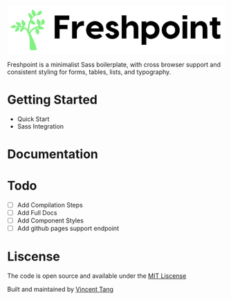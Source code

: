 ![](./docs/images/freshpoint-logo.png)

Freshpoint is a minimalist Sass boilerplate, with cross browser support and consistent styling for forms, tables, lists, and typography.

# Getting Started

- Quick Start
- Sass Integration

# Documentation

# Todo

- [ ] Add Compilation Steps
- [ ] Add Full Docs
- [ ] Add Component Styles
- [ ] Add github pages support endpoint

# Liscense

The code is open source and available under the [MIT Liscense](https://opensource.org/licenses/MIT)

Built and maintained by [Vincent Tang](https://vincentmtang.com)